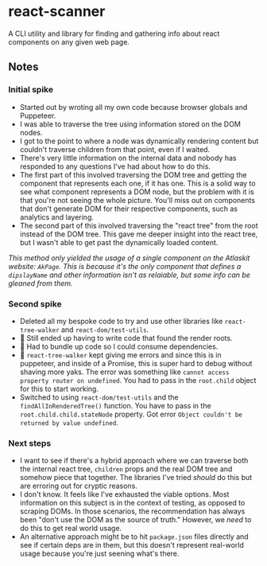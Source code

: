 # react-scanner

A CLI utility and library for finding and gathering info about react components on any given web page.

## Notes

### Initial spike

* Started out by wroting all my own code because browser globals and Puppeteer.
* I was able to traverse the tree using information stored on the DOM nodes.
* I got to the point to where a node was dynamically rendering content but couldn't traverse children from that point, even if I waited.
* There's very little information on the internal data and nobody has responded to any questions I've had about how to do this.
* The first part of this involved traversing the DOM tree and getting the component that represents each one, if it has one. This is a solid way to see what component represents a DOM node, but the problem with it is that you're not seeing the whole picture. You'll miss out on components that don't generate DOM for their respective components, such as analytics and layering.
* The second part of this involved traversing the "react tree" from the root instead of the DOM tree. This gave me deeper insight into the react tree, but I wasn't able to get past the dynamically loaded content.

_This method only yielded the usage of a single component on the Atlaskit website: `AkPage`. This is because it's the only component that defines a `dipslayName` and other information isn't as relaiable, but some info can be gleaned from them._

### Second spike

* Deleted all my bespoke code to try and use other libraries like `react-tree-walker` and `react-dom/test-utils`.
* 🐃 Still ended up having to write code that found the render roots.
* 🐃 Had to bundle up code so I could consume dependencies.
* 🐞 `react-tree-walker` kept giving me errors and since this is in puppeteer, and inside of a Promise, this is super hard to debug without shaving more yaks. The error was something like `cannot access property router on undefined`. You had to pass in the `root.child` object for this to start working.
* Switched to using `react-dom/test-utils` and the `findAllInRenderedTree()` function. You have to pass in the `root.child.child.stateNode` property. Got error `Object couldn't be returned by value undefined`.

### Next steps

* I want to see if there's a hybrid approach where we can traverse both the internal react tree, `children` props and the real DOM tree and somehow piece that together. The libraries I've tried _should_ do this but are erroring out for cryptic reasons.
* I don't know. It feels like I've exhausted the viable options. Most information on this subject is in the context of testing, as opposed to scraping DOMs. In those scenarios, the recommendation has always been "don't use the DOM as the source of truth." However, we _need_ to do this to get real world usage.
* An alternative approach might be to hit `package.json` files directly and see if certain deps are in them, but this doesn't represent real-world usage because you're just seening what's there.

